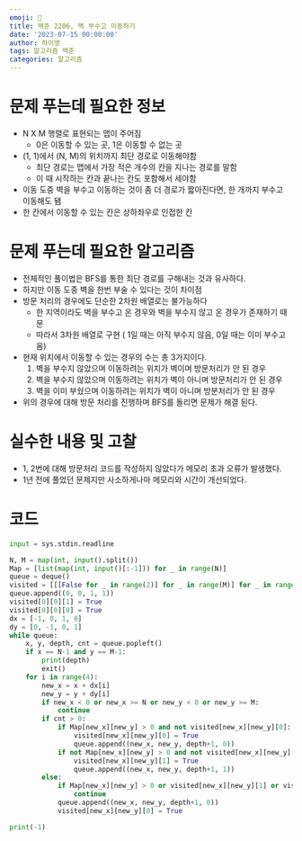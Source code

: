 ```yaml
---
emoji: 🔮
title: 백준 2206, 벽 부수고 이동하기
date: '2023-07-15 00:00:00'
author: 하이영
tags: 알고리즘 백준
categories: 알고리즘
---
```


# 문제 푸는데 필요한 정보

- N X M 행렬로 표현되는 맵이 주어짐
  - 0은 이동할 수 있는 곳, 1은 이동할 수 없는 곳
- (1, 1)에서 (N, M)의 위치까지 최단 경로로 이동해야함
  - 최단 경로는 맵에서 가장 적은 개수의 칸을 지나는 경로를 말함
  - 이 때 시작하는 칸과 끝나는 칸도 포함해서 세야함
- 이동 도중 벽을 부수고 이동하는 것이 좀 더 경로가 짧아진다면, 한 개까지 부수고 이동해도 됌
- 한 칸에서 이동할 수 있는 칸은 상하좌우로 인접한 칸

# 문제 푸는데 필요한 알고리즘

- 전체적인 풀이법은 BFS를 통한 최단 경로를 구해내는 것과 유사하다.
- 하지만 이동 도중 벽을 한번 부술 수 있다는 것이 차이점
- 방문 처리의 경우에도 단순한 2차원 배열로는 불가능하다
  - 한 지역이라도 벽을 부수고 온 경우와 벽을 부수지 않고 온 경우가 존재하기 때문
  - 따라서 3차원 배열로 구현 ( 1일 때는 아직 부수지 않음, 0일 때는 이미 부수고 옴)
- 현재 위치에서 이동할 수 있는 경우의 수는 총 3가지이다.
  1. 벽을 부수지 않았으며 이동하려는 위치가 벽이며 방문처리가 안 된 경우
  2. 벽을 부수지 않았으며 이동하려는 위치가 벽이 아니며 방문처리가 안 된 경우
  3. 벽을 이미 부쉈으며 이동하려는 위치가 벽이 아니며 방분처리가 안 된 경우
- 위의 경우에 대해 방문 처리를 진행하며 BFS를 돌리면 문제가 해결 된다.

# 실수한 내용 및 고찰

- 1, 2번에 대해 방문처리 코드를 작성하지 않았다가 메모리 초과 오류가 발생했다.
- 1년 전에 풀었던 문제지만 사소하게나마 메모리와 시간이 개선되었다.

# 코드

```python
input = sys.stdin.readline

N, M = map(int, input().split())
Map = [list(map(int, input()[:-1])) for _ in range(N)]
queue = deque()
visited = [[[False for _ in range(2)] for _ in range(M)] for _ in range(N)]
queue.append((0, 0, 1, 1))
visited[0][0][1] = True
visited[0][0][0] = True
dx = [-1, 0, 1, 0]
dy = [0, -1, 0, 1]
while queue:
    x, y, depth, cnt = queue.popleft()
    if x == N-1 and y == M-1:
        print(depth)
        exit()
    for i in range(4):
        new_x = x + dx[i]
        new_y = y + dy[i]
        if new_x < 0 or new_x >= N or new_y < 0 or new_y >= M:
            continue
        if cnt > 0:
            if Map[new_x][new_y] > 0 and not visited[new_x][new_y][0]:
                visited[new_x][new_y][0] = True
                queue.append((new_x, new_y, depth+1, 0))
            if not Map[new_x][new_y] > 0 and not visited[new_x][new_y][1]:
                visited[new_x][new_y][1] = True
                queue.append((new_x, new_y, depth+1, 1))
        else:
            if Map[new_x][new_y] > 0 or visited[new_x][new_y][1] or visited[new_x][new_y][0]:
                continue
            queue.append((new_x, new_y, depth+1, 0))
            visited[new_x][new_y][0] = True

print(-1)
```

```toc

```
